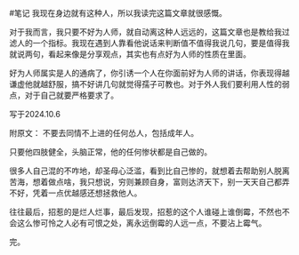 #笔记 
我现在身边就有这种人，所以我读完这篇文章就很感慨。

对于我而言，我只要不好为人师，就自动离这种人远远的，这篇文章也是教给我过滤人的一个指标。我现在遇到人靠看他说话来判断值不值得我说几句，要是值得我就说两句，看起来像是分享观点，其实也有点好为人师的性质在里面。

好为人师属实是人的通病了，你引诱一个人在你面前好为人师的讲话，你表现得越谦虚他就越舒服，搞不好讲几句就觉得孺子可教也。对于外人我们要利用人性的弱点，对于自己就要严格要求了。

写于2024.10.6

附原文：
不要去同情不上进的任何怂人，包括成年人。

只要他四肢健全，头脑正常，他的任何惨状都是自己做的。

很多人自己混的不咋地，却圣母心泛滥，看到比自己惨的，就想着去帮助别人脱离苦海，想着做点啥，我只想说，穷则兼顾自身，富则达济天下，别一天天自己都弄不好，凭着一点优越感还想拯救他人。

往往最后，招惹的是烂人烂事，最后发现，招惹的这个人谁碰上谁倒霉，不然也不会这么惨可怜之人必有可恨之处，离永远倒霉的人远一点，不要沾上霉气。

完。